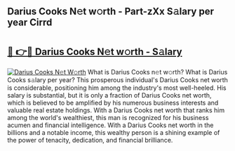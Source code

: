 ## Darius Cooks N𝚎t w𝚘rth - Part-zXx S𝚊lary per year Cirrd

# <h2><a href="http://gc1raj.nevu.top/?p=Darius+Cooks">🔗 👉🔴 Darius Cooks N𝚎t w𝚘rth - S𝚊lary</a></h2>

[![Darius Cooks N𝚎t W𝚘rth](https://i.imgur.com/Oavwk0R.jpeg)](http://gc1raj.nevu.top/?p=Darius+Cooks)
What is Darius Cooks n𝚎t w𝚘rth? What is Darius Cooks s𝚊lary per year?
This prosperous individual's Darius Cooks net worth is considerable, positioning him among the industry's most well-heeled. His salary is substantial, but it is only a fraction of Darius Cooks net worth, which is believed to be amplified by his numerous business interests and valuable real estate holdings. With a Darius Cooks net worth that ranks him among the world's wealthiest, this man is recognized for his business acumen and financial intelligence. With a Darius Cooks net worth in the billions and a notable income, this wealthy person is a shining example of the power of tenacity, dedication, and financial brilliance.
